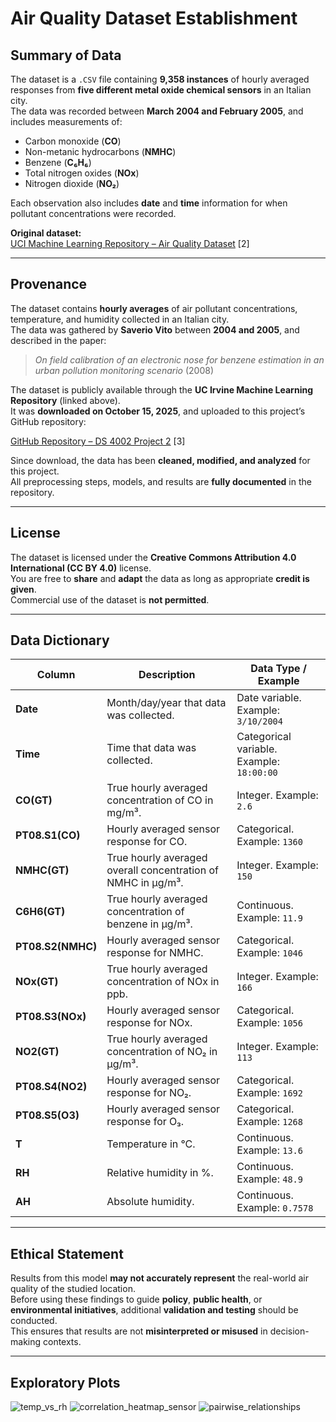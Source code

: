 # Air Quality Dataset Establishment

## Summary of Data

The dataset is a `.CSV` file containing **9,358 instances** of hourly averaged responses from **five different metal oxide chemical sensors** in an Italian city.  
The data was recorded between **March 2004 and February 2005**, and includes measurements of:

- Carbon monoxide (**CO**)  
- Non-metanic hydrocarbons (**NMHC**)  
- Benzene (**C₆H₆**)  
- Total nitrogen oxides (**NOx**)  
- Nitrogen dioxide (**NO₂**)  

Each observation also includes **date** and **time** information for when pollutant concentrations were recorded.  

**Original dataset:**  
[UCI Machine Learning Repository – Air Quality Dataset](https://archive.ics.uci.edu/dataset/360/air+quality) [2]

---

## Provenance

The dataset contains **hourly averages** of air pollutant concentrations, temperature, and humidity collected in an Italian city.  
The data was gathered by **Saverio Vito** between **2004 and 2005**, and described in the paper:

> *On field calibration of an electronic nose for benzene estimation in an urban pollution monitoring scenario* (2008)

The dataset is publicly available through the **UC Irvine Machine Learning Repository** (linked above).  
It was **downloaded on October 15, 2025**, and uploaded to this project’s GitHub repository:

[GitHub Repository – DS 4002 Project 2](https://github.com/Seanhru/project2) [3]

Since download, the data has been **cleaned, modified, and analyzed** for this project.  
All preprocessing steps, models, and results are **fully documented** in the repository.

---

## License

The dataset is licensed under the **Creative Commons Attribution 4.0 International (CC BY 4.0)** license.  
You are free to **share** and **adapt** the data as long as appropriate **credit is given**.  
Commercial use of the dataset is **not permitted**.

---

## Data Dictionary

| **Column** | **Description** | **Data Type / Example** |
|-------------|----------------|-------------------------|
| **Date** | Month/day/year that data was collected. | Date variable. Example: `3/10/2004` |
| **Time** | Time that data was collected. | Categorical variable. Example: `18:00:00` |
| **CO(GT)** | True hourly averaged concentration of CO in mg/m³. | Integer. Example: `2.6` |
| **PT08.S1(CO)** | Hourly averaged sensor response for CO. | Categorical. Example: `1360` |
| **NMHC(GT)** | True hourly averaged overall concentration of NMHC in µg/m³. | Integer. Example: `150` |
| **C6H6(GT)** | True hourly averaged concentration of benzene in µg/m³. | Continuous. Example: `11.9` |
| **PT08.S2(NMHC)** | Hourly averaged sensor response for NMHC. | Categorical. Example: `1046` |
| **NOx(GT)** | True hourly averaged concentration of NOx in ppb. | Integer. Example: `166` |
| **PT08.S3(NOx)** | Hourly averaged sensor response for NOx. | Categorical. Example: `1056` |
| **NO2(GT)** | True hourly averaged concentration of NO₂ in µg/m³. | Integer. Example: `113` |
| **PT08.S4(NO2)** | Hourly averaged sensor response for NO₂. | Categorical. Example: `1692` |
| **PT08.S5(O3)** | Hourly averaged sensor response for O₃. | Categorical. Example: `1268` |
| **T** | Temperature in °C. | Continuous. Example: `13.6` |
| **RH** | Relative humidity in %. | Continuous. Example: `48.9` |
| **AH** | Absolute humidity. | Continuous. Example: `0.7578` |

---

## Ethical Statement

Results from this model **may not accurately represent** the real-world air quality of the studied location.  
Before using these findings to guide **policy**, **public health**, or **environmental initiatives**, additional **validation and testing** should be conducted.  
This ensures that results are not **misinterpreted or misused** in decision-making contexts.

---

## Exploratory Plots

![temp_vs_rh](temp_vs_rh.png)
![correlation_heatmap_sensor](correlation_heatmap_sensor.png)
![pairwise_relationships](pairwise_relationships.png)

